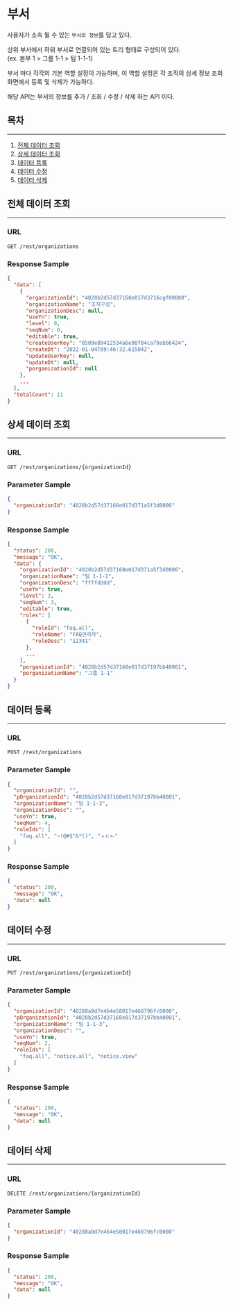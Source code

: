 # 부서

사용자가 소속 될 수 있는 `부서의 정보`를 담고 있다.

상위 부서에서 하위 부서로 연결되어 있는 트리 형태로 구성되어 있다.  
(ex. 본부 1 > 그룹 1-1 > 팀 1-1-1)

부서 마다 각각의 기본 역할 설정이 가능하며, 이 역할 설정은 각 조직의 상세 정보 조회 화면에서 등록 및 삭제가 가능하다.

해당 API는 부서의 정보를 추가 / 조회 / 수정 / 삭제 하는 API 이다.

## 목차

---

1. [전체 데이터 조회](#전체-데이터-조회)
2. [상세 데이터 조회](#상세-데이터-조회)
3. [데이터 등록](#데이터-등록)
4. [데이터 수정](#데이터-수정)
5. [데이터 삭제](#데이터-삭제)

## 전체 데이터 조회

---

### URL

```
GET /rest/organizations
```

### Response Sample

```json
{
  "data": [
    {
      "organizationId": "4028b2d57d37168e017d3716cgf00000",
      "organizationName": "조직구성",
      "organizationDesc": null,
      "useYn": true,
      "level": 0,
      "seqNum": 0,
      "editable": true,
      "createUserKey": "0509e09412534a6e98f04ca79abb6424",
      "createDt": "2022-01-04T09:46:32.615042",
      "updateUserKey": null,
      "updateDt": null,
      "porganizationId": null
    },
    ...
  ],
  "totalCount": 11
}
```

## 상세 데이터 조회

---

### URL

```
GET /rest/organizations/{organizationId}
```

### Parameter Sample

```json
{
  "organizationId": "4028b2d57d37168e017d371a5f3d0006"
}
```

### Response Sample

```json
{
  "status": 200,
  "message": "OK",
  "data": {
    "organizationId": "4028b2d57d37168e017d371a5f3d0006",
    "organizationName": "팀 1-1-2",
    "organizationDesc": "ffffdddd",
    "useYn": true,
    "level": 3,
    "seqNum": 3,
    "editable": true,
    "roles": [
      {
        "roleId": "faq.all",
        "roleName": "FAQ관리자",
        "roleDesc": "12341"
      },
      ...
    ],
    "porganizationId": "4028b2d57d37168e017d37197bb40001",
    "porganizationName": "그룹 1-1"
  }
}
```

## 데이터 등록

---

### URL

```
POST /rest/organizations
```

### Parameter Sample

```json
{
  "organizationId": "",
  "pOrganizationId": "4028b2d57d37168e017d37197bb40001",
  "organizationName": "팀 1-1-3",
  "organizationDesc": "",
  "useYn": true,
  "seqNum": 4,
  "roleIds": [
    "faq.all", "~!@#$^&*()", "ㅅㄷㄴ"
  ]
}
```

### Response Sample

```json
{
  "status": 200,
  "message": "OK",
  "data": null
}
```

## 데이터 수정

---

### URL

```
PUT /rest/organizations/{organizationId}
```

### Parameter Sample

```json
{
  "organizationId": "40288a9d7e464e58017e468796fc0000",
  "pOrganizationId": "4028b2d57d37168e017d37197bb40001",
  "organizationName": "팀 1-1-3",
  "organizationDesc": "",
  "useYn": true,
  "seqNum": 2,
  "roleIds": [
    "faq.all", "notice.all", "notice.view"
  ]
}
```

### Response Sample

```json
{
  "status": 200,
  "message": "OK",
  "data": null
}
```

## 데이터 삭제

---

### URL

```
DELETE /rest/organizations/{organizationId}
```

### Parameter Sample

```json
{
  "organizationId": "40288a9d7e464e58017e468796fc0000"
}
```

### Response Sample

```json
{
  "status": 200,
  "message": "OK",
  "data": null
}
```